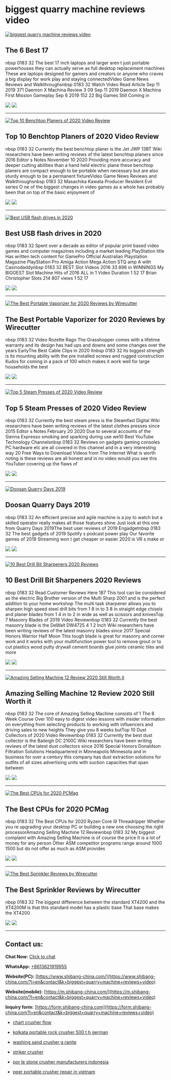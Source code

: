 # biggest quarry machine reviews video

<a href="https://swt.shibang-china.com/?l=en&img&k=biggest+quarry+machine+reviews+video" target="_blank">![biggest quarry machine reviews video](http://static.shibang-china.com/all-800x300/779.jpg)</a>

## The 6 Best 17
nbsp 0183 32 The best 17 inch laptops and larger aren t just portable powerhouses they can actually serve as full desktop replacement machines These are laptops designed for gamers and creators or anyone who craves a big display for work play and staying connectedVideo Game News Reviews and Walkthroughsnbsp 0183 32 Watch Video Read Article Sep 11 2019 371 Daemon X Machina Review 3 09 Sep 11 2019 Daemon X Machina First Mission Gameplay Sep 6 2019 152 22 Big Games Still Coming in


<a href="https://whatsapp.shibangsoft.com/WhatsApp.php" target="_blank" title="WhatsApp">![](http://static.shibang-china.com/icon/whatsapp.png)</a> <a href="https://swt.shibang-china.com/?l=en&icon&k=biggest+quarry+machine+reviews+video" target="_blank">![](http://static.shibang-china.com/icon/chat-en.png)</a>

---

<a href="https://swt.shibang-china.com/?l=en&img&k=biggest+quarry+machine+reviews+video" target="_blank">![Top 10 Benchtop Planers of 2020 Video Review](http://static.shibang-china.com/all-800x300/534.jpg)</a>

## Top 10 Benchtop Planers of 2020 Video Review
nbsp 0183 32 Currently the best benchtop planer is the Jet JWP 13BT Wiki researchers have been writing reviews of the latest benchtop planers since 2016 Editor s Notes November 10 2020 Providing more accuracy and deeper cutting abilities than a hand held electric plane these benchtop planers are compact enough to be portable when necessary but are also sturdy enough to be a permanent fixtureVideo Game News Reviews and Walkthroughsnbsp 0183 32 Masachika Kawata Producer Resident Evil series O ne of the biggest changes in video games as a whole has probably been that on top of the basic enjoyment of


<a href="https://whatsapp.shibangsoft.com/WhatsApp.php" target="_blank" title="WhatsApp">![](http://static.shibang-china.com/icon/whatsapp.png)</a> <a href="https://swt.shibang-china.com/?l=en&icon&k=biggest+quarry+machine+reviews+video" target="_blank">![](http://static.shibang-china.com/icon/chat-en.png)</a>

---

<a href="https://swt.shibang-china.com/?l=en&img&k=biggest+quarry+machine+reviews+video" target="_blank">![Best USB flash drives in 2020](http://static.shibang-china.com/all-800x300/1286.jpg)</a>

## Best USB flash drives in 2020
nbsp 0183 32 Spent over a decade as editor of popular print based video games and computer magazines including a market leading PlayStation title Has written tech content for GamePro Official Australian Playstation Magazine PlayStation Pro Amiga Action Mega Action STQ amp A with Casinodaddynbsp 0183 32 BEST Slot Videos 2016 33 896 in WINNINGS My BIGGEST Slot Machine Hits of 2016 ALL in 1 Video Duration 1 52 17 Brian Christopher Slots 214 807 views 1 52 17


<a href="https://whatsapp.shibangsoft.com/WhatsApp.php" target="_blank" title="WhatsApp">![](http://static.shibang-china.com/icon/whatsapp.png)</a> <a href="https://swt.shibang-china.com/?l=en&icon&k=biggest+quarry+machine+reviews+video" target="_blank">![](http://static.shibang-china.com/icon/chat-en.png)</a>

---

<a href="https://swt.shibang-china.com/?l=en&img&k=biggest+quarry+machine+reviews+video" target="_blank">![The Best Portable Vaporizer for 2020 Reviews by Wirecutter](http://static.shibang-china.com/all-800x300/753.jpg)</a>

## The Best Portable Vaporizer for 2020 Reviews by Wirecutter
nbsp 0183 32 Video Rozette Rago The Grasshopper comes with a lifetime warranty and its design has had ups and downs and some changes over the years EarlyThe Best Cable Clips in 2020 ltnbsp 0183 32 Its biggest strength is its mounting ability with the pre installed screws and rugged construction Kudos for coming in a pack of 100 which makes it work well for large households the best


<a href="https://whatsapp.shibangsoft.com/WhatsApp.php" target="_blank" title="WhatsApp">![](http://static.shibang-china.com/icon/whatsapp.png)</a> <a href="https://swt.shibang-china.com/?l=en&icon&k=biggest+quarry+machine+reviews+video" target="_blank">![](http://static.shibang-china.com/icon/chat-en.png)</a>

---

<a href="https://swt.shibang-china.com/?l=en&img&k=biggest+quarry+machine+reviews+video" target="_blank">![Top 5 Steam Presses of 2020 Video Review](http://static.shibang-china.com/all-800x300/288.jpg)</a>

## Top 5 Steam Presses of 2020 Video Review
nbsp 0183 32 Currently the best steam press is the Steamfast Digital Wiki researchers have been writing reviews of the latest clothes presses since 2015 Editor s Notes February 20 2020 Due to several accounts of the Sienna Expresso smoking and sparking during use we10 Best YouTube Technology Channelsnbsp 0183 32 Reviews on gadgets gaming consoles PC hardware etc are all covered in this channel and in a very interesting way 20 Free Ways to Download Videos from The Internet What is worth noting is these reviews are all honest and in no video would you see this YouTuber covering up the flaws of


<a href="https://whatsapp.shibangsoft.com/WhatsApp.php" target="_blank" title="WhatsApp">![](http://static.shibang-china.com/icon/whatsapp.png)</a> <a href="https://swt.shibang-china.com/?l=en&icon&k=biggest+quarry+machine+reviews+video" target="_blank">![](http://static.shibang-china.com/icon/chat-en.png)</a>

---

<a href="https://swt.shibang-china.com/?l=en&img&k=biggest+quarry+machine+reviews+video" target="_blank">![Doosan Quarry Days 2019](http://static.shibang-china.com/all-800x300/965.jpg)</a>

## Doosan Quarry Days 2019
nbsp 0183 32 An efficient precise and agile machine is a joy to watch but a skilled operator really makes all those features shine Just look at this one from Quarry Days 2019The best user reviews of 2019 Engadgetnbsp 0183 32 The best gadgets of 2019 Spotify s podcast power play Our favorite games of 2019 Streaming won t get cheaper or easier 2020 is VR s make or


<a href="https://whatsapp.shibangsoft.com/WhatsApp.php" target="_blank" title="WhatsApp">![](http://static.shibang-china.com/icon/whatsapp.png)</a> <a href="https://swt.shibang-china.com/?l=en&icon&k=biggest+quarry+machine+reviews+video" target="_blank">![](http://static.shibang-china.com/icon/chat-en.png)</a>

---

<a href="https://swt.shibang-china.com/?l=en&img&k=biggest+quarry+machine+reviews+video" target="_blank">![10 Best Drill Bit Sharpeners 2020 Reviews](http://static.shibang-china.com/all-800x300/1315.jpg)</a>

## 10 Best Drill Bit Sharpeners 2020 Reviews
nbsp 0183 32 Read Customer Reviews Here 187 This tool can be considered as the electric Big Brother version of the Multi Sharp 2001 and is the perfect addition to your home workshop The multi task sharpener allows you to sharpen high speed steel drill bits from 1 8 in to 3 8 in straight edge chisels and planer blades from 1 4 in to 2 in wide as well as scissors and knivesTop 7 Masonry Blades of 2019 Video Reviewnbsp 0183 32 Currently the best masonry blade is the DeWalt DW4725 4 1 2 Inch Wiki researchers have been writing reviews of the latest masonry blades since 2017 Special Honors Warrior Half Moon This tough blade is great for masonry and corner work and it works with your multifunction power tool to remove grout or to cut plastics wood putty drywall cement boards glue joints ceramic tiles and more


<a href="https://whatsapp.shibangsoft.com/WhatsApp.php" target="_blank" title="WhatsApp">![](http://static.shibang-china.com/icon/whatsapp.png)</a> <a href="https://swt.shibang-china.com/?l=en&icon&k=biggest+quarry+machine+reviews+video" target="_blank">![](http://static.shibang-china.com/icon/chat-en.png)</a>

---

<a href="https://swt.shibang-china.com/?l=en&img&k=biggest+quarry+machine+reviews+video" target="_blank">![Amazing Selling Machine 12 Review 2020 Still Worth it](http://static.shibang-china.com/all-800x300/1330.jpg)</a>

## Amazing Selling Machine 12 Review 2020 Still Worth it
nbsp 0183 32 The core of Amazing Selling Machine consists of 1 The 8 Week Course Over 100 easy to digest video lessons with insider information on everything from selecting products to working with influencers and driving sales to new heights They give you 8 weeks butTop 10 Dust Collectors of 2020 Video Reviewnbsp 0183 32 Currently the best dust collector is the Baileigh DC 2100C Wiki researchers have been writing reviews of the latest dust collectors since 2016 Special Honors Donaldson Filtration Solutions Headquartered in Minneapolis Minnesota and in business for over a century this company has dust extraction solutions for outfits of all sizes advertising units with suction capacities that span between


<a href="https://whatsapp.shibangsoft.com/WhatsApp.php" target="_blank" title="WhatsApp">![](http://static.shibang-china.com/icon/whatsapp.png)</a> <a href="https://swt.shibang-china.com/?l=en&icon&k=biggest+quarry+machine+reviews+video" target="_blank">![](http://static.shibang-china.com/icon/chat-en.png)</a>

---

<a href="https://swt.shibang-china.com/?l=en&img&k=biggest+quarry+machine+reviews+video" target="_blank">![The Best CPUs for 2020 PCMag](http://static.shibang-china.com/all-800x300/756.jpg)</a>

## The Best CPUs for 2020 PCMag
nbsp 0183 32 The Best CPUs for 2020 Ryzen Core i9 Threadripper Whether you re upgrading your desktop PC or building a new one choosing the right processorAmazing Selling Machine 12 Reviewnbsp 0183 32 My biggest complaint with Amazing Selling Machine is of course the price It is a lot of money for any person Other ASM competitor programs range around 1000 1500 but do not offer as much as ASM provides


<a href="https://whatsapp.shibangsoft.com/WhatsApp.php" target="_blank" title="WhatsApp">![](http://static.shibang-china.com/icon/whatsapp.png)</a> <a href="https://swt.shibang-china.com/?l=en&icon&k=biggest+quarry+machine+reviews+video" target="_blank">![](http://static.shibang-china.com/icon/chat-en.png)</a>

---

<a href="https://swt.shibang-china.com/?l=en&img&k=biggest+quarry+machine+reviews+video" target="_blank">![The Best Sprinkler Reviews by Wirecutter](http://static.shibang-china.com/all-800x300/476.jpg)</a>

## The Best Sprinkler Reviews by Wirecutter
nbsp 0183 32 The biggest difference between the standard XT4200 and the XT4200M is that this standard model has a plastic base That base makes the XT4200

<a href="https://whatsapp.shibangsoft.com/WhatsApp.php" target="_blank" title="WhatsApp">![](http://static.shibang-china.com/icon/whatsapp.png)</a> <a href="https://swt.shibang-china.com/?l=en&icon&k=biggest+quarry+machine+reviews+video" target="_blank">![](http://static.shibang-china.com/icon/chat-en.png)</a>

---
## Contact us:

**Chat Now:** [Click to chat](https://swt.shibang-china.com?l=en&contact&k=biggest+quarry+machine+reviews+video)

**WhatsApp:**  [+8613621919955](https://whatsapp.shibangsoft.com/WhatsApp.php)

**Website(PC):** [https://www.shibang-china.com/](https://www.shibang-china.com/?l=en&contact&k=biggest+quarry+machine+reviews+video)

**Website(mobile):** [https://m.shibang-china.com/](https://m.shibang-china.com/?l=en&contact&k=biggest+quarry+machine+reviews+video)

**Inquiry form:** [https://form.shibang-china.com](https://form.shibang-china.com?l=en&contact&k=biggest+quarry+machine+reviews+video)

* [chart crusher flow](../166/chart%20crusher%20flow.md)

* [kolkata portable rock crusher 500 t h german](../170/kolkata%20portable%20rock%20crusher%20500%20t%20h%20german.md)

* [washing sand crusher g ranite](../168/washing%20sand%20crusher%20g%20ranite.md)

* [striker crusher](../170/striker%20crusher.md)

* [por le stone crusher manufacturers indonesia](../170/por%20le%20stone%20crusher%20manufacturers%20indonesia.md)

* [pper portable crusher repair in vietnam](../165/pper%20portable%20crusher%20repair%20in%20vietnam.md)